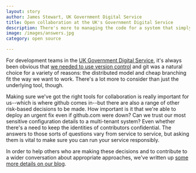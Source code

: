 ```yaml
---
layout: story
author: James Stewart, UK Government Digital Service
title: Open collaboration at the UK's Government Digital Service
description: There's more to managing the code for a system that simply creating a repository. This is how GDS has considered collaboration patterns and risk management.
image: /images/answers.jpg
category: open source

---
```


For development teams in the [UK Government Digital Service](https://gds.blog.gov.uk), it's always been obvious that
[we needed to use version control](https://www.gov.uk/service-manual/making-software/version-control) and git was a 
natural choice for a variety of reasons: the distributed model and cheap branching fit the way we want to work.
There's a lot more to consider than just the underlying tool, though.

Making sure we've got the right tools for collaboration is really important for us--which is where github comes
in--but there are also a range of other risk-based decisions to be made. How important is it that we're able to
deploy an urgent fix even if github.com were down? Can we trust our most sensitive configuration details to a
multi-tenant system? Even whether there's a need to keep the identities of contributors confidential. The answers
to those sorts of questions vary from service to service, but asking them is vital to make sure you can run your 
service responsibly.

In order to help others who are making these decisions and to contribute to a wider conversation about appropriate
approaches, we've written up [some more details on our blog](https://gdstechnology.blog.gov.uk/2014/01/27/how-we-use-github/).
